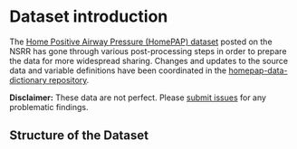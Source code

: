 # Dataset introduction

The [Home Positive Airway Pressure (HomePAP) dataset](:files_path:/datasets) posted on the NSRR has gone through various post-processing steps in order to prepare the data for more widespread sharing. Changes and updates to the source data and variable definitions have been coordinated in the [homepap-data-dictionary repository](https://github.com/sleepepi/homepap-data-dictionary).

**Disclaimer:** These data are not perfect. Please [submit issues](https://github.com/sleepepi/homepap-data-dictionary/issues) for any problematic findings.

## Structure of the Dataset
